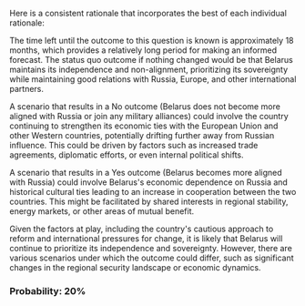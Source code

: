 Here is a consistent rationale that incorporates the best of each individual rationale:

The time left until the outcome to this question is known is approximately 18 months, which provides a relatively long period for making an informed forecast. The status quo outcome if nothing changed would be that Belarus maintains its independence and non-alignment, prioritizing its sovereignty while maintaining good relations with Russia, Europe, and other international partners.

A scenario that results in a No outcome (Belarus does not become more aligned with Russia or join any military alliances) could involve the country continuing to strengthen its economic ties with the European Union and other Western countries, potentially drifting further away from Russian influence. This could be driven by factors such as increased trade agreements, diplomatic efforts, or even internal political shifts.

A scenario that results in a Yes outcome (Belarus becomes more aligned with Russia) could involve Belarus's economic dependence on Russia and historical cultural ties leading to an increase in cooperation between the two countries. This might be facilitated by shared interests in regional stability, energy markets, or other areas of mutual benefit.

Given the factors at play, including the country's cautious approach to reform and international pressures for change, it is likely that Belarus will continue to prioritize its independence and sovereignty. However, there are various scenarios under which the outcome could differ, such as significant changes in the regional security landscape or economic dynamics.

### Probability: 20%